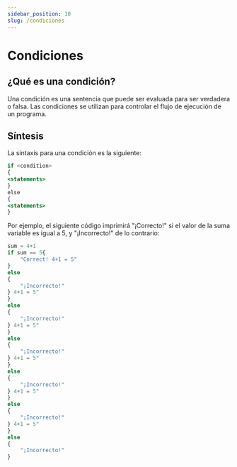 ```yaml
---
sidebar_position: 10
slug: /condiciones
---
```


# Condiciones

## ¿Qué es una condición?

Una condición es una sentencia que puede ser evaluada para ser verdadera o falsa. Las condiciones se utilizan para controlar el flujo de ejecución de un programa.

## Síntesis

La sintaxis para una condición es la siguiente:

```jsx
if <condition>
{
<statements>
}
else
{
<statements>
}
```

Por ejemplo, el siguiente código imprimirá "¡Correcto!" si el valor de la suma variable es igual a 5, y "¡Incorrecto!" de lo contrario:


```jsx
sum = 4+1
if sum == 5{
    "Correct! 4+1 = 5"
}
else
{
    "¡Incorrecto!"
} 4+1 = 5"
}
else
{
    "¡Incorrecto!"
} 4+1 = 5"
}
else
{
    "¡Incorrecto!"
} 4+1 = 5"
}
else
{
    "¡Incorrecto!"
} 4+1 = 5"
}
else
{
    "¡Incorrecto!"
} 4+1 = 5"
}
else
{
    "¡Incorrecto!"
}
```

